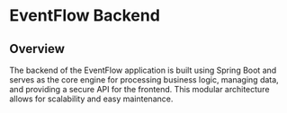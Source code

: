 # EventFlow Backend

## Overview
The backend of the EventFlow application is built using Spring Boot and serves as the core engine for processing business logic, managing data, and providing a secure API for the frontend. This modular architecture allows for scalability and easy maintenance.